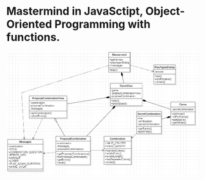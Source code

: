 # Mastermind in JavaSctipt, Object-Oriented Programming with functions.

![Diagrama_PlantUML_Mastermind_v02](https://github.com/BernatQI/Master-Programacion-Diseno-Software/blob/main/Ejercicios/JavaScript/JS-Objetos/Mastermind/v0.2/mastermind-oop-functions-uml.png)
